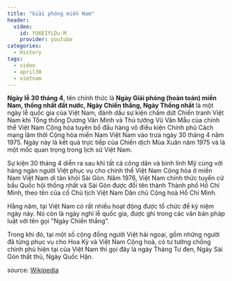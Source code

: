 ```yaml
---
title: "Giải phóng miền Nam"
header:
  video:
    id: YU6EIfLDu-M
    provider: youtube
categories:
  - History
tags:
  - video
  - april30
  - vietnam
---
```


**Ngày lễ 30 tháng 4**, tên chính thức là **Ngày Giải phóng (hoàn toàn) miền Nam, thống nhất đất nước, Ngày Chiến thắng, Ngày Thống nhất** là một ngày lễ quốc gia của Việt Nam, đánh dấu sự kiện chấm dứt Chiến tranh Việt Nam khi Tổng thống Dương Văn Minh và Thủ tướng Vũ Văn Mẫu của chính thể Việt Nam Cộng hòa tuyên bố đầu hàng vô điều kiện Chính phủ Cách mạng lâm thời Cộng hòa miền Nam Việt Nam vào trưa ngày 30 tháng 4 năm 1975. Ngày này là kết quả trực tiếp của Chiến dịch Mùa Xuân năm 1975 và là một mốc quan trọng trong lịch sử Việt Nam.

Sự kiện 30 tháng 4 diễn ra sau khi tất cả công dân và binh lính Mỹ cùng với hàng ngàn người Việt phục vụ cho chính thể Việt Nam Cộng hòa ở miền Nam Việt Nam di tản khỏi Sài Gòn. Năm 1976, Việt Nam chính thức tuyển cử bầu Quốc hội thống nhất và Sài Gòn được đổi tên thành Thành phố Hồ Chí Minh, theo tên của cố Chủ tịch Việt Nam Dân chủ Cộng hoà Hồ Chí Minh.

Hằng năm, tại Việt Nam có rất nhiều hoạt động được tổ chức để kỷ niệm ngày này. Nó còn là ngày nghỉ lễ quốc gia, được ghi trong các văn bản pháp luật với tên gọi "Ngày Chiến thắng".

Trong khi đó, tại một số cộng đồng người Việt hải ngoại, gồm những người đã từng phục vụ cho Hoa Kỳ và Việt Nam Cộng hoà, có tư tưởng chống chính phủ hiện tại của Việt Nam thì gọi đây là ngày Tháng Tư đen, Ngày Sài Gòn thất thủ, Ngày Quốc Hận.

source: [Wikipedia](https://vi.wikipedia.org/wiki/Ng%C3%A0y_Th%E1%BB%91ng_nh%E1%BA%A5t)
